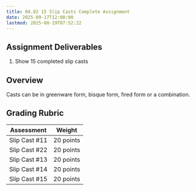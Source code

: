 ```yaml
---
title: 04.02 15 Slip Casts Complete Assignment
date: 2025-09-17T12:00:00
lastmod: 2025-08-19T07:52:22
---
```


## Assignment Deliverables

1. Show 15 completed slip casts

## Overview

Casts can be in greenware form, bisque form, fired form or a combination.

## Grading Rubric

<div class="responsive-table-markdown">

| Assessment    | Weight    |
| ------------- | --------- |
| Slip Cast #11 | 20 points |
| Slip Cast #22 | 20 points |
| Slip Cast #13 | 20 points |
| Slip Cast #14 | 20 points |
| Slip Cast #15 | 20 points |

</div>
